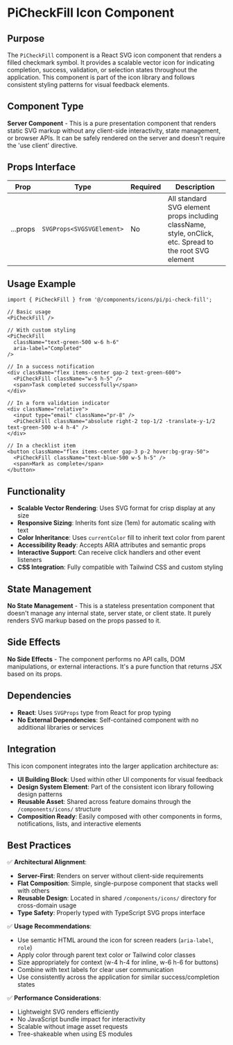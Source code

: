 # PiCheckFill Icon Component

## Purpose

The `PiCheckFill` component is a React SVG icon component that renders a filled checkmark symbol. It provides a scalable vector icon for indicating completion, success, validation, or selection states throughout the application. This component is part of the icon library and follows consistent styling patterns for visual feedback elements.

## Component Type

**Server Component** - This is a pure presentation component that renders static SVG markup without any client-side interactivity, state management, or browser APIs. It can be safely rendered on the server and doesn't require the 'use client' directive.

## Props Interface

| Prop | Type | Required | Description |
|------|------|----------|-------------|
| ...props | `SVGProps<SVGSVGElement>` | No | All standard SVG element props including className, style, onClick, etc. Spread to the root SVG element |

## Usage Example

```tsx
import { PiCheckFill } from '@/components/icons/pi/pi-check-fill';

// Basic usage
<PiCheckFill />

// With custom styling
<PiCheckFill 
  className="text-green-500 w-6 h-6" 
  aria-label="Completed"
/>

// In a success notification
<div className="flex items-center gap-2 text-green-600">
  <PiCheckFill className="w-5 h-5" />
  <span>Task completed successfully</span>
</div>

// In a form validation indicator
<div className="relative">
  <input type="email" className="pr-8" />
  <PiCheckFill className="absolute right-2 top-1/2 -translate-y-1/2 text-green-500 w-4 h-4" />
</div>

// In a checklist item
<button className="flex items-center gap-3 p-2 hover:bg-gray-50">
  <PiCheckFill className="text-blue-500 w-5 h-5" />
  <span>Mark as complete</span>
</button>
```

## Functionality

- **Scalable Vector Rendering**: Uses SVG format for crisp display at any size
- **Responsive Sizing**: Inherits font size (1em) for automatic scaling with text
- **Color Inheritance**: Uses `currentColor` fill to inherit text color from parent
- **Accessibility Ready**: Accepts ARIA attributes and semantic props
- **Interactive Support**: Can receive click handlers and other event listeners
- **CSS Integration**: Fully compatible with Tailwind CSS and custom styling

## State Management

**No State Management** - This is a stateless presentation component that doesn't manage any internal state, server state, or client state. It purely renders SVG markup based on the props passed to it.

## Side Effects

**No Side Effects** - The component performs no API calls, DOM manipulations, or external interactions. It's a pure function that returns JSX based on its props.

## Dependencies

- **React**: Uses `SVGProps` type from React for prop typing
- **No External Dependencies**: Self-contained component with no additional libraries or services

## Integration

This icon component integrates into the larger application architecture as:

- **UI Building Block**: Used within other UI components for visual feedback
- **Design System Element**: Part of the consistent icon library following design patterns
- **Reusable Asset**: Shared across feature domains through the `/components/icons/` structure
- **Composition Ready**: Easily composed with other components in forms, notifications, lists, and interactive elements

## Best Practices

✅ **Architectural Alignment**:
- **Server-First**: Renders on server without client-side requirements
- **Flat Composition**: Simple, single-purpose component that stacks well with others
- **Reusable Design**: Located in shared `/components/icons/` directory for cross-domain usage
- **Type Safety**: Properly typed with TypeScript SVG props interface

✅ **Usage Recommendations**:
- Use semantic HTML around the icon for screen readers (`aria-label`, `role`)
- Apply color through parent text color or Tailwind color classes
- Size appropriately for context (w-4 h-4 for inline, w-6 h-6 for buttons)
- Combine with text labels for clear user communication
- Use consistently across the application for similar success/completion states

✅ **Performance Considerations**:
- Lightweight SVG renders efficiently
- No JavaScript bundle impact for interactivity
- Scalable without image asset requests
- Tree-shakeable when using ES modules
